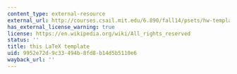 ```yaml
---
content_type: external-resource
external_url: http://courses.csail.mit.edu/6.890/fall14/psets/hw-template.tex
has_external_license_warning: true
license: https://en.wikipedia.org/wiki/All_rights_reserved
status: ''
title: this LaTeX template
uid: 9952e72d-9c33-494b-8fd8-b14d5b5110e6
wayback_url: ''
---
```

